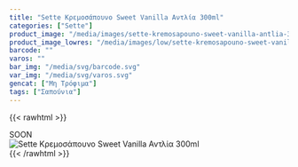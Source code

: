 ```yaml
---
title: "Sette Κρεμοσάπουνο Sweet Vanilla Αντλία 300ml"
categories: ["Sette"]
product_image: "/media/images/sette-kremosapouno-sweet-vanilla-antlia-300ml.jpg"
product_image_lowres: "/media/images/low/sette-kremosapouno-sweet-vanilla-antlia-300ml.jpg"
barcode: ""
varos: ""
bar_img: "/media/svg/barcode.svg"
var_img: "/media/svg/varos.svg"
gencat: ["Μη Τρόφιμα"]
tags: ["Σαπούνια"]
---
```

{{< rawhtml >}}

<div class="sload422"><div class="product">SOON<br><div class="pimg"><img alt="Sette Κρεμοσάπουνο Sweet Vanilla Αντλία 300ml" title="Sette Κρεμοσάπουνο Sweet Vanilla Αντλία 300ml" src="/media/images/sette-kremosapouno-sweet-vanilla-antlia-300ml.jpg"></div></div></div>
{{< /rawhtml >}}


